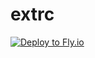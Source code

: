 # extrc 
[![Deploy to Fly.io](https://github.com/thabomoloi/extrc/actions/workflows/main.yml/badge.svg)](https://github.com/thabomoloi/extrc/actions/workflows/main.yml)

